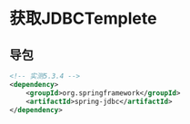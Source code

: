 # 获取JDBCTemplete

## 导包

```xml
<!-- 实测5.3.4 -->
<dependency>
    <groupId>org.springframework</groupId>
    <artifactId>spring-jdbc</artifactId>
</dependency>
```

